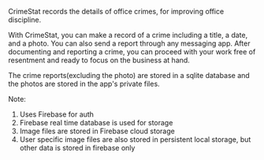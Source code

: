 CrimeStat records the details of office crimes, for improving office discipline. 

With CrimeStat, you can make a record of a crime including a title, a date, and a photo. You can also send a report through any messaging app. After documenting and reporting a crime, you can proceed with your work free of resentment and ready to focus on the business at hand.

The crime reports(excluding the photo) are stored in a sqlite database and the photos are stored in the app's private files.

Note:
1. Uses Firebase for auth
2. Firebase real time database is used for storage
3. Image files are stored in Firebase cloud storage
4. User specific image files are also stored in persistent local storage, but other data is stored in firebase only
